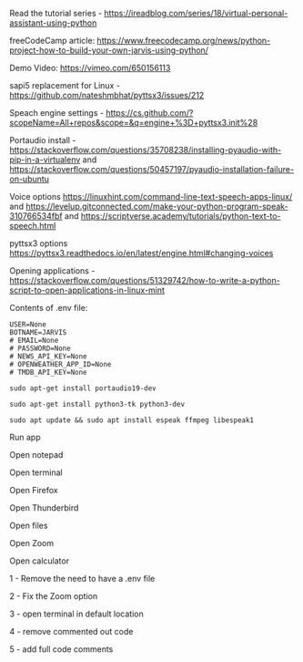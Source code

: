 Read the tutorial series - https://ireadblog.com/series/18/virtual-personal-assistant-using-python

freeCodeCamp article: https://www.freecodecamp.org/news/python-project-how-to-build-your-own-jarvis-using-python/

Demo Video: https://vimeo.com/650156113

sapi5 replacement for Linux - https://github.com/nateshmbhat/pyttsx3/issues/212

Speach engine settings - https://cs.github.com/?scopeName=All+repos&scope=&q=engine+%3D+pyttsx3.init%28

Portaudio install - https://stackoverflow.com/questions/35708238/installing-pyaudio-with-pip-in-a-virtualenv and https://stackoverflow.com/questions/50457197/pyaudio-installation-failure-on-ubuntu

Voice options https://linuxhint.com/command-line-text-speech-apps-linux/ and https://levelup.gitconnected.com/make-your-python-program-speak-310766534fbf and https://scriptverse.academy/tutorials/python-text-to-speech.html

pyttsx3 options https://pyttsx3.readthedocs.io/en/latest/engine.html#changing-voices

Opening applications - https://stackoverflow.com/questions/51329742/how-to-write-a-python-script-to-open-applications-in-linux-mint



Contents of .env file:

```
USER=None
BOTNAME=JARVIS
# EMAIL=None
# PASSWORD=None
# NEWS_API_KEY=None
# OPENWEATHER_APP_ID=None
# TMDB_API_KEY=None
```

```sudo apt-get install portaudio19-dev```

```sudo apt-get install python3-tk python3-dev```

```sudo apt update && sudo apt install espeak ffmpeg libespeak1```



Run app

Open notepad

Open terminal

Open Firefox

Open Thunderbird

Open files

Open Zoom

Open calculator


1 - Remove the need to have a .env file

2 - Fix the Zoom option

3 - open terminal in default location

4 - remove commented out code

5 - add full code comments
